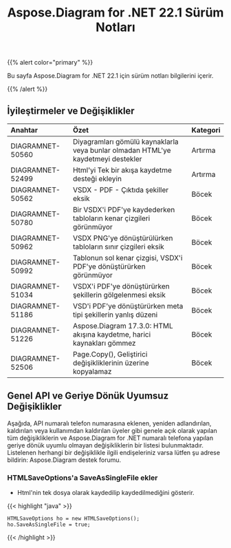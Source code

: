 ﻿---
title: Aspose.Diagram for .NET 22.1 Sürüm Notları
type: docs
weight: 27
url: /tr/net/aspose-diagram-for-net-22-1-release-notes/
---
{{% alert color="primary" %}} 

Bu sayfa Aspose.Diagram for .NET 22.1 için sürüm notları bilgilerini içerir.

{{% /alert %}} 
## **İyileştirmeler ve Değişiklikler**

|**Anahtar**|**Özet**|**Kategori**|
|:- |:- |:- |
|DIAGRAMNET-50560|Diyagramları gömülü kaynaklarla veya bunlar olmadan HTML'ye kaydetmeyi destekler|Artırma|
|DIAGRAMNET-52499|Html'yi Tek bir akışa kaydetme desteği ekleyin|Artırma|
|DIAGRAMNET-50562|VSDX - PDF - Çıktıda şekiller eksik|Böcek|
|DIAGRAMNET-50780|Bir VSDX'i PDF'ye kaydederken tabloların kenar çizgileri görünmüyor|Böcek|
|DIAGRAMNET-50962|VSDX PNG'ye dönüştürülürken tabloların sınır çizgileri eksik|Böcek|
|DIAGRAMNET-50992|Tablonun sol kenar çizgisi, VSDX'i PDF'ye dönüştürürken görünmüyor|Böcek|
|DIAGRAMNET-51034|VSDX'i PDF'ye dönüştürürken şekillerin gölgelenmesi eksik|Böcek|
|DIAGRAMNET-51186|VSD'i PDF'ye dönüştürürken meta tipi şekillerin yanlış düzeni|Böcek|
|DIAGRAMNET-51226|Aspose.Diagram 17.3.0: HTML akışına kaydetme, harici kaynakları gömmez|Böcek|
|DIAGRAMNET-52506|Page.Copy(), Geliştirici değişikliklerinin üzerine kopyalamaz|Böcek|

## **Genel API ve Geriye Dönük Uyumsuz Değişiklikler**
Aşağıda, API numaralı telefon numarasına eklenen, yeniden adlandırılan, kaldırılan veya kullanımdan kaldırılan üyeler gibi genele açık olarak yapılan tüm değişikliklerin ve Aspose.Diagram for .NET numaralı telefona yapılan geriye dönük uyumlu olmayan değişikliklerin bir listesi bulunmaktadır. Listelenen herhangi bir değişiklikle ilgili endişeleriniz varsa lütfen şu adrese bildirin: Aspose.Diagram destek forumu.


### **HTMLSaveOptions'a SaveAsSingleFile ekler**
- Html'nin tek dosya olarak kaydedilip kaydedilmediğini gösterir.

{{< highlight "java" >}}

    HTMLSaveOptions ho = new HTMLSaveOptions();
    ho.SaveAsSingleFile = true;

{{< /highlight >}}